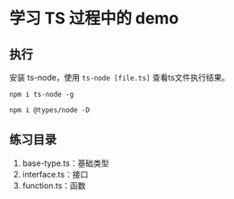 # 学习 TS 过程中的 demo
## 执行
安装 ts-node，使用 ```ts-node [file.ts]``` 查看ts文件执行结果。 
```node
npm i ts-node -g

npm i @types/node -D
```
## 练习目录
1. base-type.ts：基础类型
2. interface.ts：接口
3. function.ts：函数